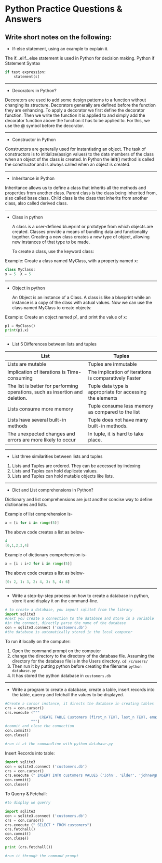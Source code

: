 # Python Practice Questions & Answers

## Write short notes on the following:

- If-else statement, using an example to explain it.

The if…elif…else statement is used in Python for decision making.
Python if Statement Syntax
```py
if test expression:
    statement(s)
```

---

- Decorators in Python?

Decorators are used to add some design patterns to a function without changing its structure. Decorators generally are defined before the function they are enhancing. To apply a decorator we first define the decorator function. Then we write the function it is applied to and simply add the decorator function above the function it has to be applied to. For this, we use the @ symbol before the decorator.

--- 

- Constructor in Python
  
Constructors are generally used for instantiating an object. The task of constructors is to initialize(assign values) to the data members of the class when an object of the class is created. In Python the __init__() method is called the constructor and is always called when an object is created.

--- 

- Inheritance in Python
  
Inheritance allows us to define a class that inherits all the methods and properties from another class.
Parent class is the class being inherited from, also called base class.
Child class is the class that inherits from another class, also called derived class.

--- 

- Class in python				

  A class is a user-defined blueprint or prototype from which objects are created. Classes provide a means of bundling data and functionality together. Creating a new class creates a new type of object, allowing new instances of that type to be made. 
  
  To create a class, use the keyword class:
  
Example: Create a class named MyClass, with a property named x:
```py
class MyClass:
x = 5  X = 5
```
--- 

- Object in python

  An Object is an instance of a Class. A class is like a blueprint while an instance is a copy of the class with actual values.
Now we can use the class named MyClass to create objects:


Example:  Create an object named p1, and print the value of x:
```py 
p1 = MyClass()
print(p1.x)
```
--- 


- List 5 Differences between lists and tuples


| List                                                         |Tuples                                                        | 
|--------------------------------------------------------------|--------------------------------------------------------------|
|Lists are mutable                                             |Tuples are immutable                                          |
|Implication of iterations is Time-consuming                   |The implication of iterations is comparatively Faster         |
|The list is better for performing operations, such as insertion and deletion.|Tuple data type is appropriate for accessing the elements|
|Lists consume more memory|Tuple consume less memory as compared to the list|
|Lists have several built-in methods|Tuple does not have many built-in methods.|
|The unexpected changes and errors are more likely to occur|In tuple, it is hard to take place.|

--- 

- List three similarities between lists and tuples

1. Lists and Tuples are ordered. They can be accessed by indexing
2. Lists and Tuples can hold duplicate values.
3. Lists and Tuples can hold mutable objects like lists.

---

- Dict and List comprehensions in Python?

Dictionary and list comprehensions are just another concise way to define dictionaries and lists.

Example of list comprehension is-

```py 
x = [i for i in range(5)]
```

The above code creates a list as below-

```py
4
[0,1,2,3,4]
```

Example of dictionary comprehension is-

```py
x = [i : i+2 for i in range(5)]
```
The above code creates a list as below-

```py
[0: 2, 1: 3, 2: 4, 3: 5, 4: 6]
```
---

- Write a step-by-step process on how to create a database in python, store it and display it on the command-line.		

```py
# to create a database, you import sqlite3 from the library
import sqlite3
#next you create a connection to the database and store in a variable
#in the connect, directly parse the name of the database
con = sqlite3.connect ('customers.db')
#the database is automatically stored in the local computer
```
To run it locally on the computer:

1. Open the command prompt on the computer
2.	change the directory to the directory of the database file. Assuming the directory for the database file is in the Users directory.
`cd /c/users/`
3. Then run it by putting python before creating the filename 
`python database.py`
4. It has stored the python database in `customers.db`

---

- Write a program to create a database, create a table, insert records into the table, querry and fetchall the values to be displayed.

```py
#Create a cursor instance, it directs the database in creating tables
crs = con.cursor()
crs.execute ("""
                CREATE TABLE Customers (first_n TEXT, last_n TEXT, email TEXT,)
            """)
#commit and close the connection
con.commit()
con.close()

#run it at the commandline with python database.py
```

Insert Records into table:

```py
import sqlite3
con = sqlite3.connect ('customers.db')
crs = con.cursor()
crs.execute (" INSERT INTO customers VALUES ('John', 'Elder', 'johne@gmail.com')")
con.commit()
con.close()
```

To Querry & Fetchall:
```py
#to display we querry

import sqlite3
con = sqlite3.connect ('customers.db')
crs = con.cursor()
crs.execute (" SELECT * FROM customers")
crs.fetchall()
con.commit()
con.close()

print (crs.fetchall())

#run it through the command prompt
```

